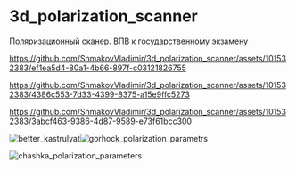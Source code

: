 # 3d_polarization_scanner
Поляризационный сканер. ВПВ к государственному экзамену



https://github.com/ShmakovVladimir/3d_polarization_scanner/assets/101532383/ef1ea5d4-80a1-4b66-897f-c03121826755



https://github.com/ShmakovVladimir/3d_polarization_scanner/assets/101532383/4386c553-7d33-4399-8375-a15e9ffc5273



https://github.com/ShmakovVladimir/3d_polarization_scanner/assets/101532383/3abcf463-9386-4d87-9589-e73f61bcc300

![better_kastrulyat](https://github.com/ShmakovVladimir/3d_polarization_scanner/assets/101532383/d2d97858-cdf7-4c82-8f82-96bb8a0e1c8a)![gorhock_polarization_parametrs](https://github.com/ShmakovVladimir/3d_polarization_scanner/assets/101532383/5ea79da3-945a-4d7e-830b-0875300d0829)

![chashka_polarization_parameters](https://github.com/ShmakovVladimir/3d_polarization_scanner/assets/101532383/f27db70a-0dda-4f27-a23f-ea121c60dede)
